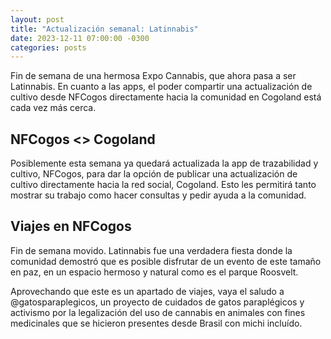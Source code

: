 ```yaml
---
layout: post
title: "Actualización semanal: Latinnabis"
date: 2023-12-11 07:00:00 -0300
categories: posts
---
```


Fin de semana de una hermosa Expo Cannabis, que ahora pasa a ser Latinnabis. En cuanto a las apps, el poder compartir una actualización de cultivo desde NFCogos directamente hacia la comunidad en Cogoland está cada vez más cerca.

## NFCogos <> Cogoland

Posiblemente esta semana ya quedará actualizada la app de trazabilidad y cultivo, NFCogos, para dar la opción de publicar una actualización de cultivo directamente hacia la red social, Cogoland. Esto les permitirá tanto mostrar su trabajo como hacer consultas y pedir ayuda a la comunidad.

## Viajes en NFCogos

Fin de semana movido. Latinnabis fue una verdadera fiesta donde la comunidad demostró que es posible disfrutar de un evento de este tamaño en paz, en un espacio hermoso y natural como es el parque Roosvelt.

Aprovechando que este es un apartado de viajes, vaya el saludo a @gatosparaplegicos, un proyecto de cuidados de gatos paraplégicos y activismo por la legalización del uso de cannabis en animales con fines medicinales que se hicieron presentes desde Brasil con michi incluído.
